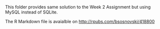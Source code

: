 This folder provides same solution to the Week 2 Assignment but using MySQL instead of SQLite.

The R Markdown file is avaialble on http://rpubs.com/bsosnovski/418800

